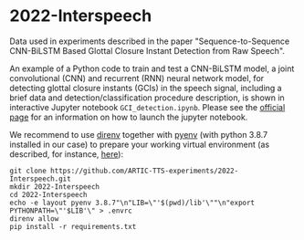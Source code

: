 # 2022-Interspeech
Data used in experiments described in the paper "Sequence-to-Sequence CNN-BiLSTM Based Glottal Closure Instant Detection from Raw Speech".

An example of a Python code to train and test a CNN-BiLSTM model, a joint convolutional (CNN) and recurrent (RNN) neural network model, for detecting glottal closure instants (GCIs) in the speech signal, including a brief data and detection/classification procedure description, is shown in interactive Jupyter notebook `GCI_detection.ipynb`. Please see the [official page](http://jupyter.org/) for an information on how to launch the jupyter notebook.

We recommend to use [direnv](https://direnv.net/) together with [pyenv](https://github.com/pyenv/pyenv) (with python 3.8.7 installed in our case) to prepare your working virtual environment (as described, for instance, [here](https://stackabuse.com/managing-python-environments-with-direnv-and-pyenv/)):

```console
git clone https://github.com/ARTIC-TTS-experiments/2022-Interspeech.git
mkdir 2022-Interspeech
cd 2022-Interspeech
echo -e layout pyenv 3.8.7"\n"LIB=\"'$(pwd)/lib'\""\n"export PYTHONPATH=\"'$LIB'\" > .envrc
direnv allow
pip install -r requirements.txt
```
